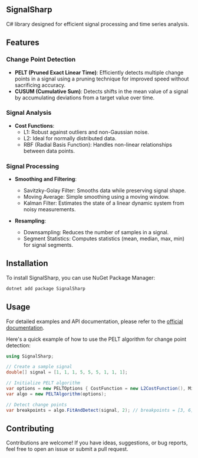 ## SignalSharp

C# library designed for efficient signal processing and time series analysis. 

## Features

### Change Point Detection

- **PELT (Pruned Exact Linear Time)**: Efficiently detects multiple change points in a signal using a pruning technique for improved speed without sacrificing accuracy.
- **CUSUM (Cumulative Sum)**: Detects shifts in the mean value of a signal by accumulating deviations from a target value over time.

### Signal Analysis

- **Cost Functions**:
    - L1: Robust against outliers and non-Gaussian noise.
    - L2: Ideal for normally distributed data.
    - RBF (Radial Basis Function): Handles non-linear relationships between data points.

### Signal Processing

- **Smoothing and Filtering**:
    - Savitzky-Golay Filter: Smooths data while preserving signal shape.
    - Moving Average: Simple smoothing using a moving window.
    - Kalman Filter: Estimates the state of a linear dynamic system from noisy measurements.

- **Resampling**:
    - Downsampling: Reduces the number of samples in a signal.
    - Segment Statistics: Computes statistics (mean, median, max, min) for signal segments.

## Installation

To install SignalSharp, you can use NuGet Package Manager:

```sh
dotnet add package SignalSharp
```

## Usage

For detailed examples and API documentation, please refer to the [official documentation](https://emmorts.github.io/SignalSharp/).

Here's a quick example of how to use the PELT algorithm for change point detection:

```csharp
using SignalSharp;

// Create a sample signal
double[] signal = [1, 1, 1, 5, 5, 5, 1, 1, 1];

// Initialize PELT algorithm
var options = new PELTOptions { CostFunction = new L2CostFunction(), MinSize = 1, Jump = 1 };
var algo = new PELTAlgorithm(options);

// Detect change points
var breakpoints = algo.FitAndDetect(signal, 2); // breakpoints = [3, 6]
```


## Contributing

Contributions are welcome! If you have ideas, suggestions, or bug reports, feel free to open an issue or submit a pull request. 